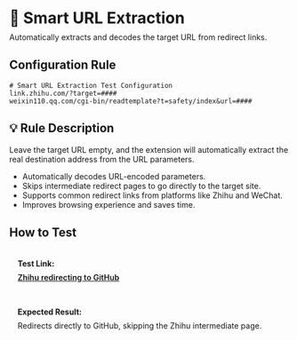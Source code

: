 # 🔗 Smart URL Extraction
<p class="description">Automatically extracts and decodes the target URL from redirect links.</p>

## Configuration Rule

```
# Smart URL Extraction Test Configuration
link.zhihu.com/?target=####
weixin110.qq.com/cgi-bin/readtemplate?t=safety/index&url=####
```

## 💡 Rule Description
Leave the target URL empty, and the extension will automatically extract the real destination address from the URL parameters.

- Automatically decodes URL-encoded parameters.
- Skips intermediate redirect pages to go directly to the target site.
- Supports common redirect links from platforms like Zhihu and WeChat.
- Improves browsing experience and saves time.

## How to Test

<div class="test-links">
  <div class="test-link">
    <strong>Test Link:</strong>
    <a href="https://link.zhihu.com/?target=https%3A//www.github.com" target="_blank">Zhihu redirecting to GitHub</a>
  </div>
  <div class="test-link">
    <strong>Expected Result:</strong>
    <span>Redirects directly to GitHub, skipping the Zhihu intermediate page.</span>
  </div>
</div>

<style>
.description {
  color: var(--vp-c-text-2);
  margin-top: -10px;
  margin-bottom: 20px;
}
.test-links {
  display: flex;
  flex-direction: column;
  gap: 15px;
  margin-top: 20px;
}
.test-link {
  background: var(--vp-c-bg-soft);
  padding: 15px;
  border-radius: 10px;
  border: 1px solid var(--vp-c-divider);
}
.test-link strong {
  color: var(--vp-c-brand-1);
  display: block;
  margin-bottom: 8px;
}
.test-link code {
  background: var(--vp-c-code-bg);
  padding: 2px 6px;
  border-radius: 4px;
  font-size: 0.9em;
  color: var(--vp-c-code);
}
.test-link a {
  font-weight: 600;
  word-break: break-all;
}
</style> 